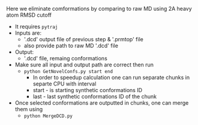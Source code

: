 
Here we eliminate comformations by comparing to raw MD using 2A heavy atom RMSD cutoff

- It requires `pytraj`
- Inputs are:
  - '.dcd' output file of previous step & '.prmtop' file
  - also provide path to raw MD '.dcd' file
- Output:
  - '.dcd' file, remaing conformations
- Make sure all input and output path are correct then run
  - `python GetNovelConfs.py start end`
    - In order to speedup calculation one can run separate chunks in separte CPU with interval
    - start - is starting synthetic conformations ID
    - last - last synthetic conformations ID of the chunk
- Once selected conformations are outputted in chunks, one can merge them using
  - `python MergeDCD.py`